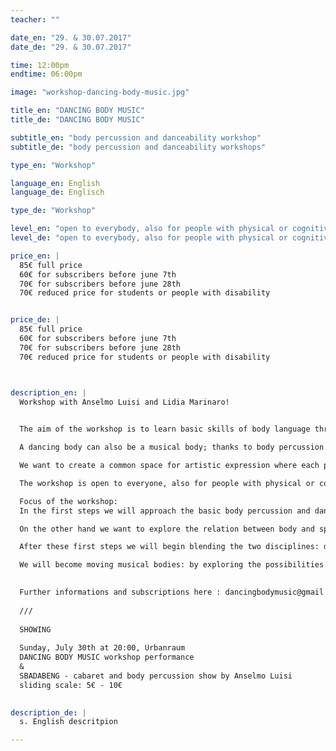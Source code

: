 ```yaml
---
teacher: ""

date_en: "29. & 30.07.2017"
date_de: "29. & 30.07.2017"

time: 12:00pm
endtime: 06:00pm

image: "workshop-dancing-body-music.jpg"

title_en: "DANCING BODY MUSIC"
title_de: "DANCING BODY MUSIC"

subtitle_en: "body percussion and danceability workshop"
subtitle_de: "body percussion and danceability workshops"

type_en: "Workshop"

language_en: English
language_de: Englisch

type_de: "Workshop"

level_en: "open to everybody, also for people with physical or cognitive disability. Musicians, dancers, curious people: everyone is welcome!"
level_de: "open to everybody, also for people with physical or cognitive disability. Musicians, dancers, curious people: everyone is welcome!"

price_en: |
  85€ full price  
  60€ for subscribers before june 7th  
  70€ for subscribers before june 28th  
  70€ reduced price for students or people with disability


price_de: |
  85€ full price  
  60€ for subscribers before june 7th  
  70€ for subscribers before june 28th  
  70€ reduced price for students or people with disability



description_en: |  
  Workshop with Anselmo Luisi and Lidia Marinaro!  
  

  The aim of the workshop is to learn basic skills of body language through dance and rhythm.  

  A dancing body can also be a musical body; thanks to body percussion technique and dance improvisation (DanceAbility) in this workshop we will explore and push individual limits beyond the possibilities we normally think our body would have.

  We want to create a common space for artistic expression where each person's diversity is emphasised: limit is the essential starting point of creative action.

  The workshop is open to everyone, also for people with physical or cognitive disability. Dancers and musicians, or people who are just interested in exploring body language: everyone is welcome!  

  Focus of the workshop:  
  In the first steps we will approach the basic body percussion and dance skills separately. On one hand we will explore the wide range of sounds a body can create: we will then learn some simple grooves through coordination exercises and we will perform simple improvisations, both collective and individual.  

  On the other hand we want to explore the relation between body and space while dancing: we want to awaken intuitive thought and discover the pleasure of moving our body at our own pace. How do I relate to different forms and bodies? How can I open up my imagination if I change my point of view? These are some of the questions which will move our workshop.

  After these first steps we will begin blending the two disciplines: dance and music become one same thing, movement generates sound, sound generates movement.

  We will become moving musical bodies: by exploring the possibilities of this new way of living the surrounding space we will be able to create a final collective performance.

  
  Further informations and subscriptions here : dancingbodymusic@gmail.com  
  
  ///  
  
  SHOWING  
  
  Sunday, July 30th at 20:00, Urbanraum  
  DANCING BODY MUSIC workshop performance  
  &  
  SBADABENG - cabaret and body percussion show by Anselmo Luisi  
  sliding scale: 5€ - 10€

  
description_de: |
  s. English descritpion

---
```

